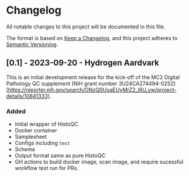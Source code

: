 # Changelog

All notable changes to this project will be documented in this file.

The format is based on [Keep a Changelog](https://keepachangelog.com/en/1.0.0/),
and this project adheres to [Semantic Versioning](https://semver.org/spec/v2.0.0.html).

## [0.1] - 2023-09-20 - Hydrogen Aardvark

This is an initial development release for the kick-off of the MC2 Digital Pathology QC supplement (NIH grant number 3U24CA274494-02S2)[https://reporter.nih.gov/search/ONzQ0UoaEUyMrZ2_l6U_yw/project-details/10841333].

### Added

- Initial wrapper of HistoQC
- Docker container
- Samplesheet
- Configs including `test`
- Schema
- Output format same as pure HistoQC 
- GH actions to build docker image, scan image, and require sucessful workflow test run for PRs.